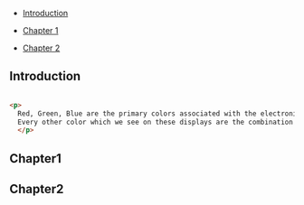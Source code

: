 * [Introduction](#Introduction)

* [Chapter 1](#Chapter1)

* [Chapter 2](#Chapter2)

## Introduction
```html

<p>
  Red, Green, Blue are the primary colors associated with the electronic displays such as LCD monitors, digital cameras, scanners. 
  Every other color which we see on these displays are the combination of RGB colors in different proportions.
  </p>
```
  
  


## Chapter1

## Chapter2


